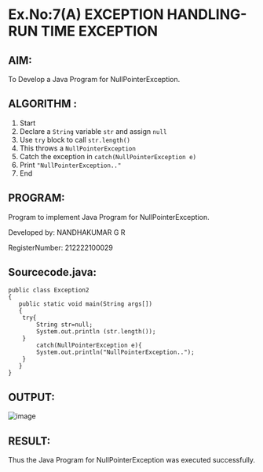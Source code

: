 # Ex.No:7(A)           EXCEPTION HANDLING-RUN TIME EXCEPTION
## AIM:
  To Develop a Java Program for NullPointerException.

## ALGORITHM :
1. Start
2. Declare a `String` variable `str` and assign `null`
3. Use `try` block to call `str.length()`
4. This throws a `NullPointerException`
5. Catch the exception in `catch(NullPointerException e)`
6. Print `"NullPointerException.."`
7. End

## PROGRAM:

Program to implement Java Program for NullPointerException.

Developed by: NANDHAKUMAR G R

RegisterNumber: 212222100029 


## Sourcecode.java:
```
public class Exception2 
{
   public static void main(String args[])
   {
	try{
		String str=null;
		System.out.println (str.length());
	}
        catch(NullPointerException e){
		System.out.println("NullPointerException..");
	}
   }
}
```

## OUTPUT:
![image](https://github.com/user-attachments/assets/0e518724-24c8-4506-851f-067746a9232b)



## RESULT:
Thus the Java Program for NullPointerException was executed successfully.

